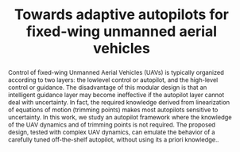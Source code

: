 ---
layout: project-page-new
title: "Towards adaptive autopilots for fixed-wing unmanned aerial vehicles"
authors:
  - name: Simone Baldi
    sup: 1
  - name: Spandan Roy
    sup: 2
  - name: Kang Yang
    sup: 3
affiliations:
  - name: School of Cyber Science and Engineering, Southeast University, Nanjing, China, with the School of Mathematics, Southeast University, Nanjing, Chin
    link: # 
    sup: 1
  - name: IIIT Hyderabad, India
    link: https://robotics.iiit.ac.in 
    sup: 2
  - name: School of Cyber Science and Engineering, Southeast University, Nanjing, China
    link: #
    sup: 3
permalink: /publications/2020/Simone_Towards-adaptive-autopilots/
abstract: "Control of fixed-wing Unmanned Aerial Vehicles (UAVs) is typically organized according to two layers: the lowlevel control or autopilot, and the high-level control or guidance. The disadvantage of this modular design is that an intelligent guidance layer may become ineffective if the autopilot layer cannot deal with uncertainty. In fact, the required knowledge derived from linearization of equations of motion (trimming points) makes most autopilots sensitive to uncertainty. In this work, we study an autopilot framework where the knowledge of the UAV dynamics and of trimming points is not required. The proposed design, tested with complex UAV dynamics, can emulate the behavior of a carefully tuned off-the-shelf autopilot, without using its a priori knowledge.."
paper: https://ieeexplore.ieee.org/stamp/stamp.jsp?tp=&arnumber=9304361
#iframe: https://www.youtube.com/embed/G-IIeT1OPTI

---